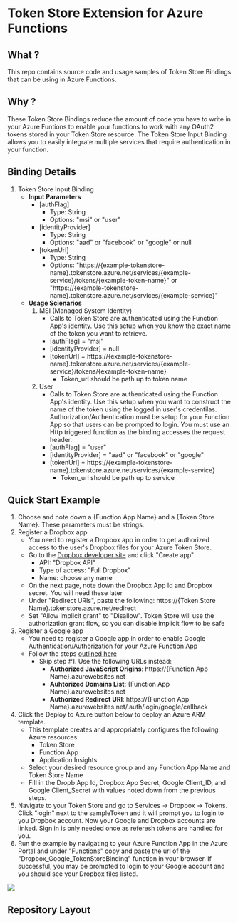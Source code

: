# Token Store Extension for Azure Functions 

## What ? 
This repo contains source code and usage samples of Token Store Bindings that can be using in Azure Functions. 

## Why ? 
These Token Store Bindings reduce the amount of code you have to write in your Azure Funtions to enable your functions to work with any OAuth2 tokens stored in your Token Store resource. 
The Token Store Input Binding allows you to easily integrate multiple services that require authentication in your function. 

## Binding Details 
1. Token Store Input Binding 
	- **Input Parameters**
		- [authFlag]
			- Type: String 
			- Options: "msi" or "user"
		- [identityProvider] 
			- Type: String 
			- Options: "aad" or "facebook" or "google" or null 
		- [tokenUrl] 
			- Type: String 
			- Options: "https://{example-tokenstore-name}.tokenstore.azure.net/services/{example-service}/tokens/{example-token-name}" or "https://{example-tokenstore-name}.tokenstore.azure.net/services/{example-service}"
	- **Usage Scienarios** 
		1. MSI (Managed System Identity)
			- Calls to Token Store are authenticated using the Function App's identity. Use this setup when you know the exact name of the token you want to retrieve. 
			- [authFlag] = "msi"
			- [identityProvider] = null
			- [tokenUrl] = https://{example-tokenstore-name}.tokenstore.azure.net/services/{example-service}/tokens/{example-token-name} 
				- Token_url should be path up to token name 
		2. User 
			- Calls to Token Store are authenticated using the Function App's identity. Use this setup when you want to construct the name of the token using the logged in user's credentilas. Authorization/Authentication must be setup for your Function App so that users can be prompted to login. You must use an Http triggered function as the binding accesses the request header.
			- [authFlag] = "user"
			- [identityProvider] = "aad" or "facebook" or "google"
			- [tokenUrl] = https://{example-tokenstore-name}.tokenstore.azure.net/services/{example-service}
				- Token_url should be path up to service  

## Quick Start Example 
1. Choose and note down a {Function App Name} and a {Token Store Name}. These parameters must be strings. 
2. Register a Dropbox app 
	- You need to register a Dropbox app in order to get authorized access 
	to the user's Dropbox files for your Azure Token Store.
	- Go to the [Dropbox developer site](https://www.dropbox.com/developers/apps) and click "Create app"
		- API: "Dropbox API"
		- Type of access: "Full Dropbox"
		- Name: choose any name
	- On the next page, note down the Dropbox App Id and Dropbox secret. You will need these later
	- Under "Redirect URIs", paste the following: https://{Token Store Name}.tokenstore.azure.net/redirect
	- Set "Allow implicit grant" to "Disallow". Token Store will use the authorization grant flow, 
	so you can disable implicit flow to be safe
3. Register a Google app 
	- You need to register a Google app in order to enable Google Authentication/Authorization 
	for your Azure Function App 
	- Follow the steps [outlined here](https://docs.microsoft.com/en-us/azure/app-service/configure-authentication-provider-google)
		- Skip step #1. Use the following URLs instead: 
			- **Authorized JavaScript Origins**: https://{Function App Name}.azurewebsites.net
			- **Auhtorized Domains List**: {Function App Name}.azurewebsites.net
			- **Authorized Redirect URI**: https://{Function App Name}.azurewebsites.net/.auth/login/google/callback
4. Click the Deploy to Azure button below to deploy an Azure ARM template. 
	- This template creates and appropriately configures the following Azure resources: 
		- Token Store
		- Function App 
		- Application Insights 
	- Select your desired resource group and any Function App Name and Token Store Name 
	- Fill in the Dropb App Id, Dropbox App Secret, Google Client_ID, and Google Client_Secret with values noted down from the previous steps. 
5. Navigate to your Token Store and go to Services -> Dropbox -> Tokens. Click "login" next to the sampleToken and it will prompt you to login to you Dropbox account. 
Now your Google and Dropbox accounts are linked. Sign in is only needed once as referesh tokens are handled for you.
6. Run the example by navigating to your Azure Function App in the Azure Portal and under "Functions" copy and paste 
the url of the "Dropbox_Google_TokenStoreBinding" function in your browser. 
If successful, you may be prompted to login to your Google account and you should see your Dropbox files listed. 

<a href="https://portal.azure.com/#create/Microsoft.Template/uri/https%3A%2F%2Fraw.githubusercontent.com%2Famelhassan-msft%2FTokenStoreExtension%2Fmaster%2Fazuredeploy.json" target="_blank">
<img src="http://azuredeploy.net/deploybutton.png"/> </a>

## Repository Layout 